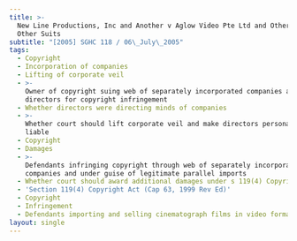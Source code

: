 ```yaml
---
title: >-
  New Line Productions, Inc and Another v Aglow Video Pte Ltd and Others and
  Other Suits
subtitle: "[2005] SGHC 118 / 06\_July\_2005"
tags:
  - Copyright
  - Incorporation of companies
  - Lifting of corporate veil
  - >-
    Owner of copyright suing web of separately incorporated companies and their
    directors for copyright infringement
  - Whether directors were directing minds of companies
  - >-
    Whether court should lift corporate veil and make directors personally
    liable
  - Copyright
  - Damages
  - >-
    Defendants infringing copyright through web of separately incorporated
    companies and under guise of legitimate parallel imports
  - Whether court should award additional damages under s 119(4) Copyright Act
  - 'Section 119(4) Copyright Act (Cap 63, 1999 Rev Ed)'
  - Copyright
  - Infringement
  - Defendants importing and selling cinematograph films in video format
layout: single
---
```


